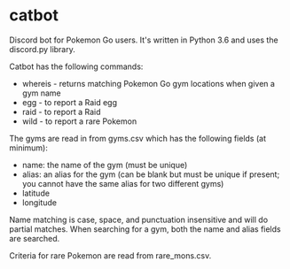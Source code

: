 # catbot
Discord bot for Pokemon Go users. It's written in Python 3.6 and uses the discord.py library.

Catbot has the following commands:

- whereis - returns matching Pokemon Go gym locations when given a gym name
- egg - to report a Raid egg
- raid - to report a Raid
- wild - to report a rare Pokemon 

The gyms are read in from gyms.csv which has the following fields (at minimum):
- name: the name of the gym (must be unique)
- alias: an alias for the gym (can be blank but must be unique if present; you cannot have the same alias for two different gyms)
- latitude
- longitude

Name matching is case, space, and punctuation insensitive and will do partial matches. When searching for a gym, both the name and alias fields are searched.

Criteria for rare Pokemon are read from rare_mons.csv.
